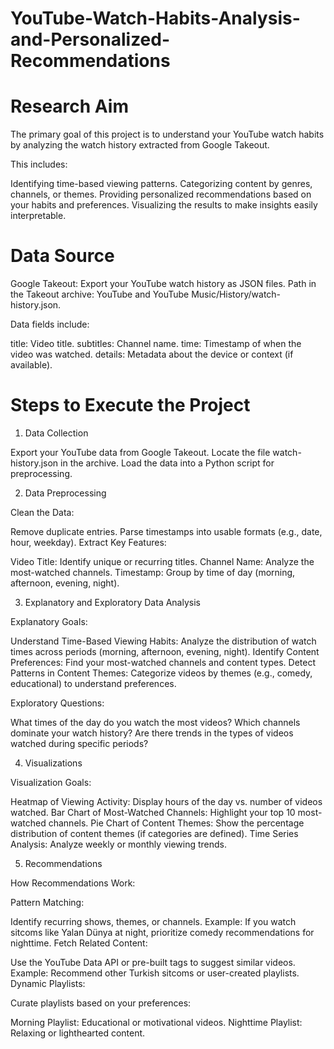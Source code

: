 # YouTube-Watch-Habits-Analysis-and-Personalized-Recommendations

# Research Aim
The primary goal of this project is to understand your YouTube watch habits by analyzing the watch history extracted from Google Takeout. 

This includes:

Identifying time-based viewing patterns.
Categorizing content by genres, channels, or themes.
Providing personalized recommendations based on your habits and preferences.
Visualizing the results to make insights easily interpretable.

# Data Source

Google Takeout: Export your YouTube watch history as JSON files.
Path in the Takeout archive: YouTube and YouTube Music/History/watch-history.json.

Data fields include:

title: Video title.
subtitles: Channel name.
time: Timestamp of when the video was watched.
details: Metadata about the device or context (if available).

# Steps to Execute the Project
1. Data Collection
   
   
Export your YouTube data from Google Takeout.
Locate the file watch-history.json in the archive.
Load the data into a Python script for preprocessing.

2. Data Preprocessing
   
Clean the Data:

Remove duplicate entries.
Parse timestamps into usable formats (e.g., date, hour, weekday).
Extract Key Features:

Video Title: Identify unique or recurring titles.
Channel Name: Analyze the most-watched channels.
Timestamp: Group by time of day (morning, afternoon, evening, night).

3. Explanatory and Exploratory Data Analysis


Explanatory Goals:

Understand Time-Based Viewing Habits:
Analyze the distribution of watch times across periods (morning, afternoon, evening, night).
Identify Content Preferences:
Find your most-watched channels and content types.
Detect Patterns in Content Themes:
Categorize videos by themes (e.g., comedy, educational) to understand preferences.

Exploratory Questions:

What times of the day do you watch the most videos?
Which channels dominate your watch history?
Are there trends in the types of videos watched during specific periods?

4. Visualizations
   
Visualization Goals:

Heatmap of Viewing Activity:
Display hours of the day vs. number of videos watched.
Bar Chart of Most-Watched Channels:
Highlight your top 10 most-watched channels.
Pie Chart of Content Themes:
Show the percentage distribution of content themes (if categories are defined).
Time Series Analysis:
Analyze weekly or monthly viewing trends.

5. Recommendations
   
How Recommendations Work:

Pattern Matching:

Identify recurring shows, themes, or channels.
Example: If you watch sitcoms like Yalan Dünya at night, prioritize comedy recommendations for nighttime.
Fetch Related Content:

Use the YouTube Data API or pre-built tags to suggest similar videos.
Example: Recommend other Turkish sitcoms or user-created playlists.
Dynamic Playlists:

Curate playlists based on your preferences:

Morning Playlist: Educational or motivational videos.
Nighttime Playlist: Relaxing or lighthearted content.
